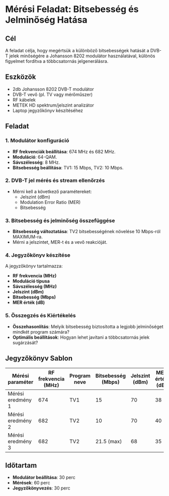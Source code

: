 # Mérési Feladat: Bitsebesség és Jelminőség Hatása

## Cél
A feladat célja, hogy megértsük a különböző bitsebességek hatását a DVB-T jelek minőségére a Johansson 8202 modulátor használatával, különös figyelmet fordítva a többcsatornás jelgenerálásra.

## Eszközök
- 2db Johansson 8202 DVB-T modulátor
- DVB-T vevő (pl. TV vagy mérőműszer)
- RF kábelek
- METEK HD spektrum/jelszint analizátor
- Laptop jegyzőkönyv készítéséhez

## Feladat

### 1. Modulátor konfiguráció
- **RF frekvenciák beállítása**: 674 MHz és 682 MHz.
- **Moduláció**: 64-QAM.
- **Sávszélesség**: 8 MHz.
- **Bitsebesség beállítása**: TV1: 15 Mbps, TV2: 10 Mbps.

### 2. DVB-T jel mérés és stream ellenőrzés
- Mérni kell a következő paramétereket:
  - Jelszint (dBm)
  - Modulation Error Ratio (MER)
  - Bitsebesség

### 3. Bitsebesség és jelminőség összefüggése
- **Bitsebesség változtatása**: TV2 bitsebességének növelése 10 Mbps-ról MAXIMUM-ra.
- Mérni a jelszintet, MER-t és a vevő reakcióját.

### 4. Jegyzőkönyv készítése
A jegyzőkönyv tartalmazza:
- **RF frekvencia (MHz)**
- **Moduláció típusa**
- **Sávszélesség (MHz)**
- **Jelszint (dBm)**
- **Bitsebesség (Mbps)**
- **MER érték (dB)**

### 5. Összegzés és Kiértékelés
- **Összehasonlítás**: Melyik bitsebesség biztosította a legjobb jelminőséget mindkét program számára?
- **Optimális beállítások**: Hogyan lehet javítani a többcsatornás jelek sugárzását?

## Jegyzőkönyv Sablon

| Mérési paraméter   | RF frekvencia (MHz) | Program neve | Bitsebesség (Mbps) | Jelszint (dBm) | MER érték (dB) |
|--------------------|---------------------|--------------|--------------------|----------------|----------------|
| Mérési eredmény 1  | 674                 | TV1          | 15                 | 70             | 38             |
| Mérési eredmény 2  | 682                 | TV2          | 10                 | 70             | 40             |
| Mérési eredmény 3  | 682                 | TV2          | 21.5 (max)         | 68             | 35             |

## Időtartam
- **Modulátor beállítása**: 30 perc
- **Mérések**: 60 perc
- **Jegyzőkönyvezés**: 30 perc
